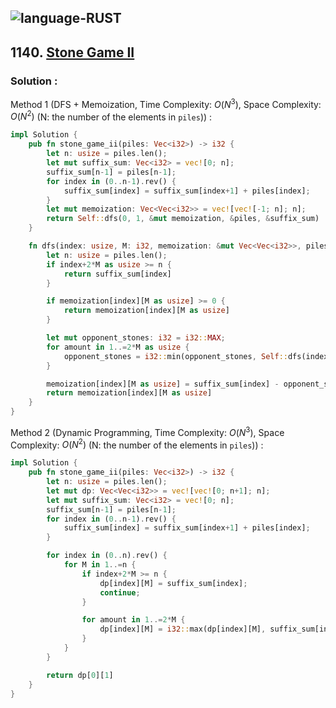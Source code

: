 ![language-RUST](https://img.shields.io/badge/RUST-8d4004?style=for-the-badge&logo=RUST)
---

## 1140. [Stone Game II](https://leetcode.com/problems/stone-game-ii)

### Solution :

Method 1 (DFS + Memoization, Time Complexity: $O(N^3)$, Space Complexity: $O(N^2)$ (N: the number of the elements in `piles`)) :
```rust
impl Solution {
    pub fn stone_game_ii(piles: Vec<i32>) -> i32 {
        let n: usize = piles.len();
        let mut suffix_sum: Vec<i32> = vec![0; n];
        suffix_sum[n-1] = piles[n-1];
        for index in (0..n-1).rev() {
            suffix_sum[index] = suffix_sum[index+1] + piles[index];
        }
        let mut memoization: Vec<Vec<i32>> = vec![vec![-1; n]; n];
        return Self::dfs(0, 1, &mut memoization, &piles, &suffix_sum)
    }

    fn dfs(index: usize, M: i32, memoization: &mut Vec<Vec<i32>>, piles: &Vec<i32>, suffix_sum: &Vec<i32>) -> i32 {
        let n: usize = piles.len();
        if index+2*M as usize >= n {
            return suffix_sum[index]
        }

        if memoization[index][M as usize] >= 0 {
            return memoization[index][M as usize]
        }

        let mut opponent_stones: i32 = i32::MAX;
        for amount in 1..=2*M as usize {
            opponent_stones = i32::min(opponent_stones, Self::dfs(index+amount, i32::max(M, amount as i32), memoization, piles, suffix_sum));
        }

        memoization[index][M as usize] = suffix_sum[index] - opponent_stones;
        return memoization[index][M as usize]
    }
}
```

Method 2 (Dynamic Programming, Time Complexity: $O(N^3)$, Space Complexity: $O(N^2)$ (N: the number of the elements in `piles`)) :
```rust
impl Solution {
    pub fn stone_game_ii(piles: Vec<i32>) -> i32 {
        let n: usize = piles.len();
        let mut dp: Vec<Vec<i32>> = vec![vec![0; n+1]; n];
        let mut suffix_sum: Vec<i32> = vec![0; n];
        suffix_sum[n-1] = piles[n-1];
        for index in (0..n-1).rev() {
            suffix_sum[index] = suffix_sum[index+1] + piles[index];
        }

        for index in (0..n).rev() {
            for M in 1..=n {
                if index+2*M >= n {
                    dp[index][M] = suffix_sum[index];
                    continue;
                }

                for amount in 1..=2*M {
                    dp[index][M] = i32::max(dp[index][M], suffix_sum[index]-dp[index+amount][usize::max(amount, M)]);
                }
            }
        }

        return dp[0][1]
    }
}
```
